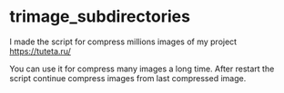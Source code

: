 # trimage_subdirectories

I made the script for compress millions images of my project https://tuteta.ru/

You can use it for compress many images a long time. After restart the script continue compress images from last compressed image.

